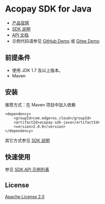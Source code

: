# Acopay SDK for Java

- [产品官网](https://www.edgeros.com/platform/acopay/overview)  
- [SDK 说明](https://www.edgeros.com/platform/api_reference/acopay/sdk/java_sdk/overview)      
- [API 文档](https://www.edgeros.com/platform/api_reference/acopay/api/) 
- 示例代码请参见 [GitHub Demo](https://github.com/edgeros/acopay-demo-java) 或 [Gitee Demo](https://gitee.com/edgeros/acopay-demo-java)   

## 前提条件
- 使用 JDK 1.7 及以上版本。
- Maven

## 安装
推荐方式：在 Maven 项目中加入依赖
```
<dependency>
    <groupId>com.edgeros.cloud</groupId>
    <artifactId>acopay-sdk-java</artifactId>
    <version>2.0.0</version>
</dependency>

```
其它方式参见 [SDK 说明](https://www.edgeros.com/platform/api_reference/acopay/sdk/java_sdk/overview)

## 快速使用
参见 [SDK API 示例列表](https://www.edgeros.com/platform/api_reference/acopay/api/)   

## License
[Apache License 2.0](https://www.apache.org/licenses/LICENSE-2.0.html)